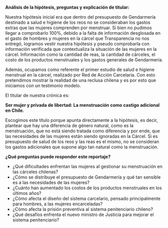 **Análisis de la hipótesis, preguntas y explicación de titular:**    
   
Nuestra hipótesis inicial era que dentro del presupuesto de Gendarmería destinado a salud e higiene de los reos no se consideraban los gastos extras que las mujeres comprenden por menstruar. Si bien no pudimos llegar a comprobarlo 100%, debido a la falta de información desglosada en el gasto de hombres y mujeres en la cárcel que Transparencia no nos entregó, logramos vestir nuestra hipótesis y pseudo comprobarla con información verificada que contextualiza la situación de las mujeres en la cárcel. Información como la cantidad de reas, la cantidad de cárceles, el costo de los productos menstruales y los gastos generales de Gendarmería.  

Además, ocupamos como referente el primer estudio de salud e higiene menstrual en la cárcel, realizado por Red de Acción Carcelaria. Con esto pretendimos mostrar la realidad de una reclusa chilena y es por esto que iniciamos con un testimonio modelo.  

El titular de nuestra crónica es:  

**Ser mujer y privada de libertad: La menstruación como castigo adicional en Chile.**  

Escogimos este título porque apunta directamente a la hipótesis, es decir, plantear que hay una diferencia de género natural, como es la menstruación, que no está siendo tratada como diferencia y por ende, que las necesidades de las mujeres están siendo ignoradas en la Cárcel. Si es presupuesto de salud de los reos y las reas es el mismo, no se consideran los gastos adicionales que supone algo tan natural como la menstruación.  

**¿Qué preguntas puede responder este reportaje?**  

* ¿Qué dificultades enfrentan las mujeres al gestionar su menstruación en las cárceles chilenas?   
* ¿Cómo se distribuye el presupuesto de Gendarmería y qué tan sensible es a las necesidades de las mujeres?   
* ¿Cuánto han aumentado los costos de los productos menstruales en los últimos años?   
* ¿Cómo afecta el diseño del sistema carcelario, pensado principalmente para hombres, a las mujeres encarceladas?   
* ¿Cómo afecta la prisión preventiva al sistema penitenciario chileno?   
* ¿Qué desafíos enfrenta el nuevo ministro de Justicia para mejorar el sistema penitenciario? 

 


